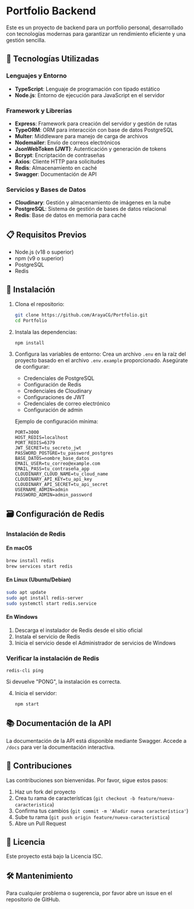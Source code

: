# Portfolio Backend

Este es un proyecto de backend para un portfolio personal, desarrollado con tecnologías modernas para garantizar un rendimiento eficiente y una gestión sencilla.

## 🚀 Tecnologías Utilizadas

### Lenguajes y Entorno

-   **TypeScript**: Lenguaje de programación con tipado estático
-   **Node.js**: Entorno de ejecución para JavaScript en el servidor

### Framework y Librerías

-   **Express**: Framework para creación del servidor y gestión de rutas
-   **TypeORM**: ORM para interacción con base de datos PostgreSQL
-   **Multer**: Middleware para manejo de carga de archivos
-   **Nodemailer**: Envío de correos electrónicos
-   **JsonWebToken (JWT)**: Autenticación y generación de tokens
-   **Bcrypt**: Encriptación de contraseñas
-   **Axios**: Cliente HTTP para solicitudes
-   **Redis**: Almacenamiento en caché
-   **Swagger**: Documentación de API

### Servicios y Bases de Datos

-   **Cloudinary**: Gestión y almacenamiento de imágenes en la nube
-   **PostgreSQL**: Sistema de gestión de bases de datos relacional
-   **Redis**: Base de datos en memoria para caché

## 📋 Requisitos Previos

-   Node.js (v18 o superior)
-   npm (v9 o superior)
-   PostgreSQL
-   Redis

## 🔧 Instalación

1. Clona el repositorio:

    ```bash
    git clone https://github.com/ArayaCG/Portfolio.git
    cd Portfolio
    ```

2. Instala las dependencias:

    ```bash
    npm install
    ```

3. Configura las variables de entorno:
   Crea un archivo `.env` en la raíz del proyecto basado en el archivo `.env.example` proporcionado. Asegúrate de configurar:

    - Credenciales de PostgreSQL
    - Configuración de Redis
    - Credenciales de Cloudinary
    - Configuraciones de JWT
    - Credenciales de correo electrónico
    - Configuración de admin

    Ejemplo de configuración mínima:

    ```
    PORT=3000
    HOST_REDIS=localhost
    PORT_REDIS=6379
    JWT_SECRET=tu_secreto_jwt
    PASSWORD_POSTGRE=tu_password_postgres
    BASE_DATOS=nombre_base_datos
    EMAIL_USER=tu_correo@example.com
    EMAIL_PASS=tu_contraseña_app
    CLOUDINARY_CLOUD_NAME=tu_cloud_name
    CLOUDINARY_API_KEY=tu_api_key
    CLOUDINARY_API_SECRET=tu_api_secret
    USERNAME_ADMIN=admin
    PASSWORD_ADMIN=admin_password
    ```

## 🗃️ Configuración de Redis

### Instalación de Redis

#### En macOS

```bash
brew install redis
brew services start redis
```

#### En Linux (Ubuntu/Debian)

```bash
sudo apt update
sudo apt install redis-server
sudo systemctl start redis.service
```

#### En Windows

1. Descarga el instalador de Redis desde el sitio oficial
2. Instala el servicio de Redis
3. Inicia el servicio desde el Administrador de servicios de Windows

### Verificar la instalación de Redis

```bashnpm i docker
redis-cli ping
```

Si devuelve "PONG", la instalación es correcta.

4. Inicia el servidor:
    ```bash
    npm start
    ```

## 📚 Documentación de la API

La documentación de la API está disponible mediante Swagger. Accede a `/docs` para ver la documentación interactiva.

## 🤝 Contribuciones

Las contribuciones son bienvenidas. Por favor, sigue estos pasos:

1. Haz un fork del proyecto
2. Crea tu rama de características (`git checkout -b feature/nueva-caracteristica`)
3. Confirma tus cambios (`git commit -m 'Añadir nueva característica'`)
4. Sube tu rama (`git push origin feature/nueva-caracteristica`)
5. Abre un Pull Request

## 📜 Licencia

Este proyecto está bajo la Licencia ISC.

## 🛠️ Mantenimiento

Para cualquier problema o sugerencia, por favor abre un issue en el repositorio de GitHub.
